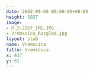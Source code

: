 ```yaml
---
date: 2002-09-08 00:00:00+00:00
height: 1027
image:
- M_2-2267_IMG.JPG
- Vremscica_Razgled.jpg
layout: stub
name: Vremscica
title: Vremščica
x: 427
y: 61
---
```

